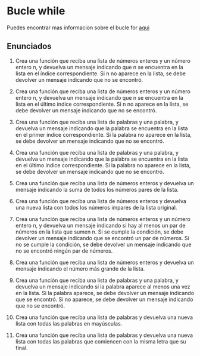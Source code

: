 # Bucle while

Puedes encontrar mas informacion sobre el bucle for [aqui](https://www.develou.com/while-en-kotlin/)

## Enunciados

1. Crea una función que reciba una lista de números enteros y un número entero n, y devuelva un mensaje indicando que n se encuentra en la lista en el índice correspondiente. Si n no aparece en la lista, se debe devolver un mensaje indicando que no se encontró.

1. Crea una función que reciba una lista de números enteros y un número entero n, y devuelva un mensaje indicando que n se encuentra en la lista en el último índice correspondiente. Si n no aparece en la lista, se debe devolver un mensaje indicando que no se encontró.

1. Crea una función que reciba una lista de palabras y una palabra, y devuelva un mensaje indicando que la palabra se encuentra en la lista en el primer índice correspondiente. Si la palabra no aparece en la lista, se debe devolver un mensaje indicando que no se encontró.

1. Crea una función que reciba una lista de palabras y una palabra, y devuelva un mensaje indicando que la palabra se encuentra en la lista en el último índice correspondiente. Si la palabra no aparece en la lista, se debe devolver un mensaje indicando que no se encontró.

1. Crea una función que reciba una lista de números enteros y devuelva un mensaje indicando la suma de todos los números pares de la lista.

1. Crea una función que reciba una lista de números enteros y devuelva una nueva lista con todos los números impares de la lista original.

1. Crea una función que reciba una lista de números enteros y un número entero n, y devuelva un mensaje indicando si hay al menos un par de números en la lista que sumen n. Si se cumple la condición, se debe devolver un mensaje indicando que se encontró un par de números. Si no se cumple la condición, se debe devolver un mensaje indicando que no se encontró ningún par de números.

1. Crea una función que reciba una lista de números enteros y devuelva un mensaje indicando el número más grande de la lista.

1. Crea una función que reciba una lista de palabras y una palabra, y devuelva un mensaje indicando si la palabra aparece al menos una vez en la lista. Si la palabra aparece, se debe devolver un mensaje indicando que se encontró. Si no aparece, se debe devolver un mensaje indicando que no se encontró.

1. Crea una función que reciba una lista de palabras y devuelva una nueva lista con todas las palabras en mayúsculas.

1. Crea una función que reciba una lista de palabras y devuelva una nueva lista con todas las palabras que comiencen con la misma letra que su final.